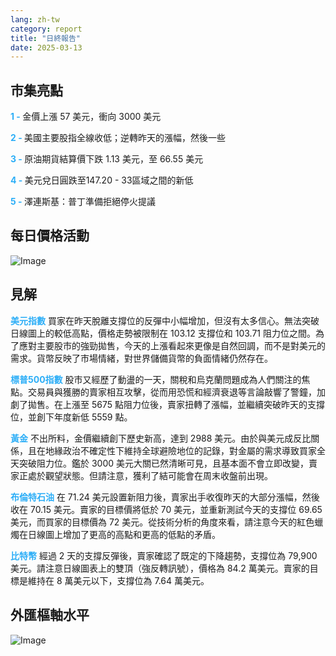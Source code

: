 ```yaml
---
lang: zh-tw
category: report
title: "日終報告"
date: 2025-03-13
---
```



<h2>市集亮點</h2>
<strong style="color: #2caef7;">1 - </strong> 金價上漲 57 美元，衝向 3000 美元

<strong style="color: #2caef7;">2 - </strong> 美國主要股指全線收低；逆轉昨天的漲幅，然後一些

<strong style="color: #2caef7;">3 - </strong> 原油期貨結算價下跌 1.13 美元，至 66.55 美元

<strong style="color: #2caef7;">4 - </strong> 美元兌日圓跌至147.20 - 33區域之間的新低

<strong style="color: #2caef7;">5 - </strong> 澤連斯基：普丁準備拒絕停火提議



<h2>每日價格活動</h2>
<img src="https://markleighedu.github.io/img/Mar-2025/13-Mar-2025/price.jpg" alt="Image"/>

<h2>見解</h2>
<strong style="color: #2caef7;">美元指數</strong> 買家在昨天脫離支撐位的反彈中小幅增加，但沒有太多信心。無法突破日線圖上的較低高點，價格走勢被限制在 103.12 支撐位和 103.71 阻力位之間。為了應對主要股市的強勁拋售，今天的上漲看起來更像是自然回調，而不是對美元的需求。貨幣反映了市場情緒，對世界儲備貨幣的負面情緒仍然存在。  

<strong style="color: #2caef7;">標普500指數</strong> 股市又經歷了動盪的一天，關稅和烏克蘭問題成為人們關注的焦點。交易員與獲勝的賣家相互攻擊，從而用恐慌和經濟衰退等言論敲響了警鐘，加劇了拋售。在上漲至 5675 點阻力位後，賣家扭轉了漲幅，並繼續突破昨天的支撐位，並創下年度新低 5559 點。

<strong style="color: #2caef7;">黃金</strong> 不出所料，金價繼續創下歷史新高，達到 2988 美元。由於與美元成反比關係，且在地緣政治不確定性下維持全球避險地位的記錄，對金屬的需求導致買家全天突破阻力位。鑑於 3000 美元大關已然清晰可見，且基本面不會立即改變，賣家正處於觀望狀態。但請注意，獲利了結可能會在周末收盤前出現。   

<strong style="color: #2caef7;">布倫特石油</strong> 在 71.24 美元設置新阻力後，賣家出手收復昨天的大部分漲幅，然後收在 70.15 美元。賣家的目標價將低於 70 美元，並重新測試今天的支撐位 69.65 美元，而買家的目標價為 72 美元。從技術分析的角度來看，請注意今天的紅色蠟燭在日線圖上增加了更高的高點和更高的低點的矛盾。

<strong style="color: #2caef7;">比特幣</strong> 經過 2 天的支撐反彈後，賣家確認了既定的下降趨勢，支撐位為 79,900 美元。請注意日線圖表上的雙頂（強反轉訊號），價格為 84.2 萬美元。賣家的目標是維持在 8 萬美元以下，支撐位為 7.64 萬美元。



<h2>外匯樞軸水平</h2>
<img src="https://markleighedu.github.io/img/Mar-2025/13-Mar-2025/pivot.jpg" alt="Image"/>